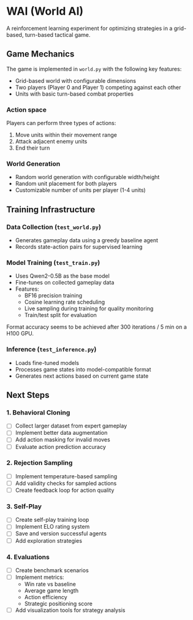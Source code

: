 # WAI (World AI)

A reinforcement learning experiment for optimizing strategies in a grid-based, turn-based tactical game.

## Game Mechanics

The game is implemented in `world.py` with the following key features:

- Grid-based world with configurable dimensions
- Two players (Player 0 and Player 1) competing against each other
- Units with basic turn-based combat properties

### Action space
Players can perform three types of actions:
1. Move units within their movement range
2. Attack adjacent enemy units
3. End their turn

### World Generation
- Random world generation with configurable width/height
- Random unit placement for both players
- Customizable number of units per player (1-4 units)

## Training Infrastructure

### Data Collection (`test_world.py`)
- Generates gameplay data using a greedy baseline agent
- Records state-action pairs for supervised learning

### Model Training (`test_train.py`)
- Uses Qwen2-0.5B as the base model
- Fine-tunes on collected gameplay data
- Features:
  - BF16 precision training
  - Cosine learning rate scheduling
  - Live sampling during training for quality monitoring
  - Train/test split for evaluation

Format accuracy seems to be achieved after 300 iterations / 5 min on a H100 GPU. 

### Inference (`test_inference.py`)
- Loads fine-tuned models
- Processes game states into model-compatible format
- Generates next actions based on current game state

## Next Steps

### 1. Behavioral Cloning
- [ ] Collect larger dataset from expert gameplay
- [ ] Implement better data augmentation
- [ ] Add action masking for invalid moves
- [ ] Evaluate action prediction accuracy

### 2. Rejection Sampling
- [ ] Implement temperature-based sampling
- [ ] Add validity checks for sampled actions
- [ ] Create feedback loop for action quality

### 3. Self-Play
- [ ] Create self-play training loop
- [ ] Implement ELO rating system
- [ ] Save and version successful agents
- [ ] Add exploration strategies

### 4. Evaluations
- [ ] Create benchmark scenarios
- [ ] Implement metrics:
  - Win rate vs baseline
  - Average game length
  - Action efficiency
  - Strategic positioning score
- [ ] Add visualization tools for strategy analysis
